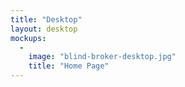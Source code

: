 ```yaml
---
title: "Desktop"
layout: desktop
mockups:
  -
    image: "blind-broker-desktop.jpg"
    title: "Home Page"
---
```

